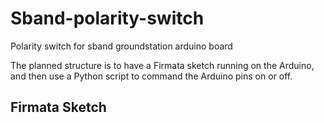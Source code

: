 # Sband-polarity-switch
Polarity switch for sband groundstation arduino board

The planned structure is to have a Firmata sketch running on the Arduino, and then use a Python script to command the Arduino pins on or off.

## Firmata Sketch
